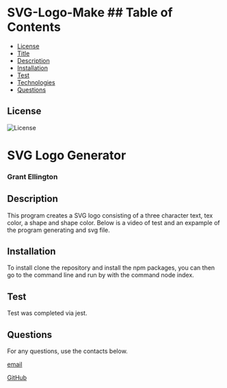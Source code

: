 # SVG-Logo-Make ## Table of Contents
  * [License](#License)
  * [Title](#Title)
  * [Description](#Description)
  * [Installation](#Installation)
  * [Test](#Test)
  * [Technologies](#Technologies)
  * [Questions](#Questions)
  
  ## License
  
  ![License](https://img.shields.io/badge/License-MIT-licenseblue.svg)
  

  # SVG Logo Generator 
  ### Grant Ellington
  
  ## Description
  This program creates a SVG logo consisting of a  three character text, tex color, a shape  and shape color. Below is a video of test and an expample of the program generating and svg file. 
  
  ## Installation
  To install clone the repository and install the npm packages, you can then go to the command line and run by with the command node index.
  
  ## Test
  Test was completed via jest.
  
  ## Questions
  For any questions, use the contacts below.
  
  [email](gellingtonem6@gmail.com)
  
  [GitHub](https://github.com/Grant-Ellington)
  
